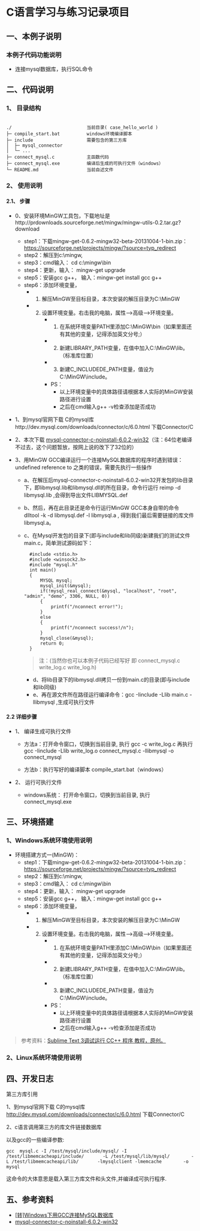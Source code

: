 # C语言学习与练习记录项目

## 一、本例子说明

### 本例子代码功能说明

+ 连接mysql数据库，执行SQL命令


## 二、代码说明

### 1、 目录结构

~~~

./                            当前目录( case_hello_world )
├─ compile_start.bat          windows环境编译脚本
├─ include                    需要包含的第三方库
│  ├─ mysql_connector
│  └─ ...
├─ connect_mysql.c            主函数代码
├─ connect_mysql.exe          编译后生成的可执行文件（windows）
└─ README.md                  当前自述文件

~~~



### 2、 使用说明

#### 2.1、 步骤

+ 0、安装环境MinGW工具包，下载地址是http://prdownloads.sourceforge.net/mingw/mingw-utils-0.2.tar.gz?download
    * step1：下载mingw-get-0.6.2-mingw32-beta-20131004-1-bin.zip：https://sourceforge.net/projects/mingw/?source=typ_redirect
    * step2：解压到c:\mingw,
    * step3：cmd输入： cd c:\mingw\bin
    * step4：更新，输入： mingw-get upgrade
    * step5：安装gcc g++， 输入：mingw-get install gcc g++
    * step6：添加环境变量，
        + 1. 解压MinGW至目标目录，本次安装的解压目录为C:\MinGW
        + 2. 设置环境变量。右击我的电脑，属性-->高级-->环境变量。
              * 1) 在系统环境变量PATH里添加C:\MinGW\bin（如果里面还有其他的变量，记得添加英文分号;）
              * 2) 新建LIBRARY_PATH变量，在值中加入C:\MinGW\lib。（标准库位置）
              * 3) 新建C_INCLUDEDE_PATH变量，值设为C:\MinGW\include。
              * PS：
                  + 以上环境变量中的具体路径请根据本人实际的MinGW安装路径进行设置
                  + 之后在cmd输入g++ -v检查添加是否成功

+ 1、到mysql官网下载 C的mysql库http://dev.mysql.com/downloads/connector/c/6.0.html 下载Connector/C

+ 2、本次下载 [mysql-connector-c-noinstall-6.0.2-win32](https://dev.mysql.com/downloads/file/?id=377978)（注：64位老编译不过去，这个问题暂放，按网上说的改下了32位的）

+ 3、用MinGW GCC编译运行一个连接MySQL数据库的程序时遇到错误：undefined reference to 之类的错误，需要先执行一些操作

    + a、在解压后mysql-connector-c-noinstall-6.0.2-win32开发包的lib目录下，即libmysql.lib和libmysql.dll的所在目录，命令行运行 reimp -d libmysql.lib  ,会得到导出文件LIBMYSQL.def

    + b、然后，再在此目录还是命令行运行MinGW GCC本身自带的命令 dlltool -k -d libmysql.def -l libmysql.a , 得到我们最后需要链接的库文件libmysql.a。
    
    + c、在Mysql开发包的目录下(即与include和lib同级)新建我们的测试文件main.c，简单测试源码如下：

      ~~~
        #include <stdio.h>  
        #include <winsock2.h>  
        #include "mysql.h"  
        int main()  
        {  
            MYSQL mysql;  
            mysql_init(&mysql);  
            if(!mysql_real_connect(&mysql, "localhost", "root", "admin", "demo", 3306, NULL, 0))  
            {  
                printf("/nconnect error!");  
            }  
            else  
            {  
                printf("/nconnect success!/n");  
            }  
            mysql_close(&mysql);  
            return 0;  
        }  
      ~~~
      
      > 注：(当然你也可以本例子代码已经写好 即 connect_mysql.c write_log.c write_log.h)

      + d、将lib目录下的libmysql.dll拷贝一份到main.c的目录(即与include和lib同级)
      + e、再在源文件所在路径运行编译命令：gcc -Iinclude -Llib main.c -llibmysql ,生成可执行文件


#### 2.2 详细步骤

+ 1、 编译生成可执行文件
    + 方法a：打开命令窗口，切换到当前目录, 执行 gcc  -c  write_log.c 再执行 gcc -Iinclude -Llib write_log.o connect_mysql.c -llibmysql  -o connect_mysql

    + 方法b：执行写好的编译脚本 compile_start.bat（windows）


+ 2、 运行可执行文件
    + windows系统： 打开命令窗口，切换到当前目录, 执行 connect_mysql.exe



## 三、环境搭建

### 1、Windows系统环境使用说明

+ 环境搭建方式一(MinGW)：
    * step1：下载mingw-get-0.6.2-mingw32-beta-20131004-1-bin.zip：https://sourceforge.net/projects/mingw/?source=typ_redirect
    * step2：解压到c:\mingw,
    * step3：cmd输入： cd c:\mingw\bin
    * step4：更新，输入： mingw-get upgrade
    * step5：安装gcc g++， 输入：mingw-get install gcc g++
    * step6：添加环境变量，
        + 1. 解压MinGW至目标目录，本次安装的解压目录为C:\MinGW
        + 2. 设置环境变量。右击我的电脑，属性-->高级-->环境变量。
              * 1) 在系统环境变量PATH里添加C:\MinGW\bin（如果里面还有其他的变量，记得添加英文分号;）
              * 2) 新建LIBRARY_PATH变量，在值中加入C:\MinGW\lib。（标准库位置）
              * 3) 新建C_INCLUDEDE_PATH变量，值设为C:\MinGW\include。
              * PS：
                  + 以上环境变量中的具体路径请根据本人实际的MinGW安装路径进行设置
                  + 之后在cmd输入g++ -v检查添加是否成功

> 参考资料：[Sublime Text 3调试运行 CC++ 程序 教程，原创。](https://tieba.baidu.com/p/3481924547?red_tag=3421180941)


### 2、Linux系统环境使用说明


## 四、开发日志

第三方库引用

1、到mysql官网下载 C的mysql库
 http://dev.mysql.com/downloads/connector/c/6.0.html 下载Connector/C


2、c语言调用第三方的库文件链接数据库

以及gcc的一些编译参数:
~~~
gcc  mysql.c -I /test/mysql/include/mysql/ -I /test/libmemcacheapi/include/       -L /test/mysql/lib/mysql/        -L /test/libmemcacheapi/lib/       -lmysqlclient -lmemcache        -o mysql
~~~
这命令的大体意思是载入第三方库文件和头文件,并编译成可执行程序.

## 五、参考资料

+ [[转]Windows下用GCC连接MySQL数据库](http://www.cnblogs.com/yizhe/articles/3825877.html)
+ [mysql-connector-c-noinstall-6.0.2-win32](https://dev.mysql.com/downloads/file/?id=377978)

